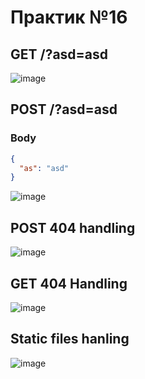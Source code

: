 # Практик №16

## GET /?asd=asd
![image](https://github.com/user-attachments/assets/afaded77-8e63-46b1-8633-cc1f2d79ade2)

## POST /?asd=asd
### Body 
```json
{ 
  "as": "asd"
}
```
![image](https://github.com/user-attachments/assets/d63c8c76-c3b4-4cf5-878f-8f41de8b025e)

## POST 404 handling
![image](https://github.com/user-attachments/assets/467ab63a-671c-4eb2-a7ef-25b31a062d8c)

## GET 404 Handling
![image](https://github.com/user-attachments/assets/3c6123df-9ede-484d-b9f0-77b688db3b09)

## Static files hanling
![image](https://github.com/user-attachments/assets/2dfb84d3-baad-4376-8b12-4575f41bff90)
